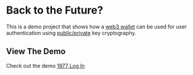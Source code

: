 # Back to the Future?

This is a demo project that shows how a [web3 wallet](https://metamask.io/) can be used for user authentication using [public/private](https://en.wikipedia.org/wiki/Public-key_cryptography) key cryptography. 

## View The Demo
Check out the demo
[1977 Log In](https://1977login.netlify.app)